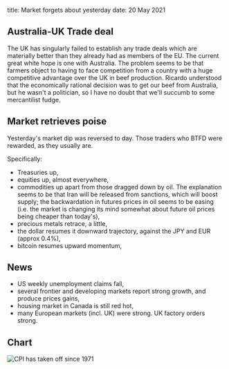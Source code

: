 title: Market forgets about yesterday
date: 20 May 2021

## Australia-UK Trade deal

The UK has singularly failed to establish any trade deals which are materially better than they already had as members of the EU. The current great white hope is one with Australia. 
The problem seems to be that farmers object to having to face competition from a country with a huge competitive advantage over the UK in beef production.
Ricardo understood that the economically rational decision was to get our beef from Australia, but he wasn't a politician, so I have no doubt that we'll succumb to some mercantilist fudge.

## Market retrieves poise

Yesterday's market dip was reversed to day. 
Those traders who BTFD were rewarded, as they usually are.

Specifically:

- Treasuries up,
- equities up, almost everywhere,
- commodities up apart from those dragged down by oil. The explanation seems to be that Iran will be released from sanctions, which will boost supply; the backwardation in futures prices in oil seems to be easing (i.e. the market is changing its mind somewhat about future oil prices being cheaper than today's),
- precious metals retrace, a little,
- the dollar resumes it downward trajectory, against the JPY and EUR (approx 0.4%),
- bitcoin resumes upward momentum,

## News

- US weekly unemployment claims fall,
- several frontier and developing markets report strong growth, and produce prices gains,
- housing market in Canada is still red hot,
- many European markets (incl. UK) were strong. UK factory orders strong.

## Chart

![CPI has taken off since 1971](https://fred.stlouisfed.org/graph/fredgraph.png?g=E9Yn)

